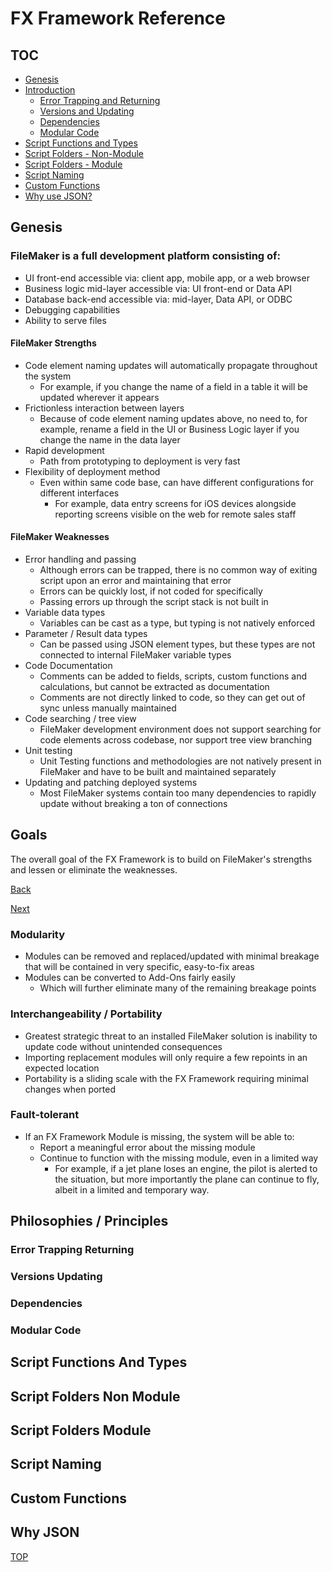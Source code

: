 # FX Framework Reference

## TOC

- [Genesis](#Genesis)
- [Introduction](##Introduction)
  - [Error Trapping and Returning](#Error-Trapping-Returning)
  - [Versions and Updating](#Versions-Updating)
  - [Dependencies](#Dependencies)
  - [Modular Code](#Modular-Code)
- [Script Functions and Types](#Script-Functions-And-Types)
- [Script Folders - Non-Module](#Script-Folders-Non-Module)
- [Script Folders - Module](#Script-Folders-Module)
- [Script Naming](#Script-Naming)
- [Custom Functions](#Custom-Functions)
- [Why use JSON?](#Why-JSON)

## Genesis

### FileMaker is a full development platform consisting of:

- UI front-end accessible via: client app, mobile app, or a web browser
- Business logic mid-layer accessible via: UI front-end or Data API
- Database back-end accessible via: mid-layer, Data API, or ODBC
- Debugging capabilities
- Ability to serve files

#### FileMaker Strengths
- Code element naming updates will automatically propagate throughout the system
  - For example, if you change the name of a field in a table it will be updated wherever it appears 
- Frictionless interaction between layers
  - Because of code element naming updates above, no need to, for example, rename a field in the UI or Business Logic layer if you change the name in the data layer
- Rapid development
  - Path from prototyping to deployment is very fast
- Flexibility of deployment method
  - Even within same code base, can have different configurations for different interfaces
    - For example, data entry screens for iOS devices alongside reporting screens visible on the web for remote sales staff 

#### FileMaker Weaknesses
- Error handling and passing
  - Although errors can be trapped, there is no common way of exiting script upon an error and maintaining that error
  - Errors can be quickly lost, if not coded for specifically
  - Passing errors up through the script stack is not built in
- Variable data types
  - Variables can be cast as a type, but typing is not natively enforced
- Parameter / Result data types
  - Can be passed using JSON element types, but these types are not connected to internal FileMaker variable types 
- Code Documentation
  - Comments can be added to fields, scripts, custom functions and calculations, but cannot be extracted as documentation
  - Comments are not directly linked to code, so they can get out of sync unless manually maintained
- Code searching / tree view
  - FileMaker development environment does not support searching for code elements across codebase, nor support tree view branching
- Unit testing 
  - Unit Testing functions and methodologies are not natively present in FileMaker and have to be built and maintained separately
- Updating and patching deployed systems
  - Most FileMaker systems contain too many dependencies to rapidly update without breaking a ton of connections


## Goals

The overall goal of the FX Framework is to build on FileMaker's strengths and lessen or eliminate the weaknesses.

[Back](#toc)

[Next](###modularity)

### Modularity
  - Modules can be removed and replaced/updated with minimal breakage that will be contained in very specific, easy-to-fix areas
  - Modules can be converted to Add-Ons fairly easily
    - Which will further eliminate many of the remaining breakage points

### Interchangeability / Portability 
  - Greatest strategic threat to an installed FileMaker solution is inability to update code without unintended consequences
  - Importing replacement modules will only require a few repoints in an expected location
  - Portability is a sliding scale with the FX Framework requiring minimal changes when ported

### Fault-tolerant
  - If an FX Framework Module is missing, the system will be able to:
    - Report a meaningful error about the missing module
    - Continue to function with the missing module, even in a limited way 
      - For example, if a jet plane loses an engine, the pilot is alerted to the situation, but more importantly the plane can continue to fly, albeit in a limited and temporary way.


## Philosophies / Principles

### Error Trapping Returning
### Versions Updating
### Dependencies
### Modular Code
## Script Functions And Types
## Script Folders Non Module
## Script Folders Module
## Script Naming
## Custom Functions
## Why JSON
[TOP](##toc)
